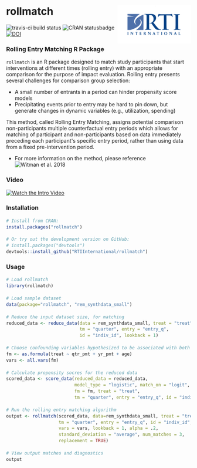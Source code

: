 rollmatch <img src="man/figures/200px-Rti-logo.png" align="right" />
========================================================

![travis-ci build status](https://travis-ci.org/RTIInternational/rollmatch.svg?branch=master) ![CRAN statusbadge](https://www.r-pkg.org/badges/version/rollmatch) [![DOI](https://zenodo.org/badge/105259002.svg)](https://zenodo.org/badge/latestdoi/105259002)

### Rolling Entry Matching R Package

`rollmatch` is an R package designed to match study participants that start interventions at different times (rolling entry) with an appropriate comparison for the purpose of impact evaluation. Rolling entry presents several challenges for comparison group selection:

* A small number of entrants in a period can hinder propensity score models
* Precipitating events prior to entry may be hard to pin down, but generate changes in dynamic variables (e.g., utilization, spending)

This method, called Rolling Entry Matching, assigns potential comparison non-participants multiple counterfactual entry periods which allows for matching of participant and non-participants based on data immediately preceding each participant's specific entry period, rather than using data from a fixed pre-intervention period.

* For more information on the method, please reference ![Witman et al. 2018](https://onlinelibrary.wiley.com/doi/abs/10.1111/1475-6773.13086)

### Video

[![Watch the Intro Video](https://img.youtube.com/vi/_U1bDrL_f-M/0.jpg)](https://www.youtube.com/watch?v=_U1bDrL_f-M)

### Installation

```r
# Install from CRAN:
install.packages("rollmatch")

# Or try out the development version on GitHub:
# install.packages("devtools")
devtools::install_github("RTIInternational/rollmatch")
```

### Usage

```r
# Load rollmatch
library(rollmatch)

# Load sample dataset
data(package="rollmatch", "rem_synthdata_small")

# Reduce the input dataset size, for matching 
reduced_data <- reduce_data(data = rem_synthdata_small, treat = "treat",
                            tm = "quarter", entry = "entry_q",
                            id = "indiv_id", lookback = 1)

# Choose confounding variables hypothesized to be associated with both treatment and outcome
fm <- as.formula(treat ~ qtr_pmt + yr_pmt + age)
vars <- all.vars(fm)

# Calculate propensity socres for the reduced data
scored_data <- score_data(reduced_data = reduced_data,
                          model_type = "logistic", match_on = "logit",
                          fm = fm, treat = "treat",
                          tm = "quarter", entry = "entry_q", id = "indiv_id")

# Run the rolling entry matching algorithm
output <- rollmatch(scored_data, data=rem_synthdata_small, treat = "treat",
                    tm = "quarter", entry = "entry_q", id = "indiv_id",
                    vars = vars, lookback = 1, alpha = .2,
                    standard_deviation = "average", num_matches = 3,
                    replacement = TRUE)

# View output matches and diagnostics
output
```


